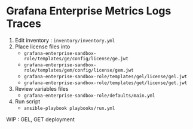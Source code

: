 # Grafana Enterprise Metrics Logs Traces

1. Edit inventory : `inventory/inventory.yml`
2. Place license files into
   - `grafana-enterprise-sandbox-role/templates/ge/config/license/ge.jwt`
   - `grafana-enterprise-sandbox-role/templates/gem/config/license/gem.jwt`
   - `grafana-enterprise-sandbox-role/templates/gel/license/gel.jwt`
   - `grafana-enterprise-sandbox-role/templates/get/license/get.jwt`
3. Review variables files
   - `grafana-enterprise-sandbox-role/defaults/main.yml`
4. Run script
   - `ansible-playbook playbooks/run.yml`


WIP : GEL, GET deployment